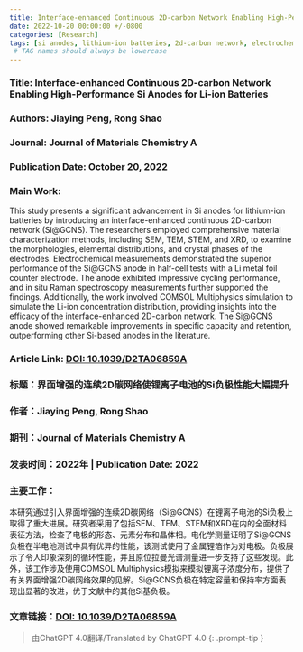 ```yaml
---
title: Interface-enhanced Continuous 2D-carbon Network Enabling High-Performance Si Anodes for Li-ion Batteries
date: 2022-10-20 00:00:00 +/-0800
categories: [Research]
tags: [si anodes, lithium-ion batteries, 2d-carbon network, electrochemical performance] 
 # TAG names should always be lowercase
---
```


### Title: **Interface-enhanced Continuous 2D-carbon Network Enabling High-Performance Si Anodes for Li-ion Batteries**

### Authors: **Jiaying Peng, Rong Shao**

### Journal: **Journal of Materials Chemistry A**

### Publication Date: **October 20, 2022**

### Main Work: 

This study presents a significant advancement in Si anodes for lithium-ion batteries by introducing an interface-enhanced continuous 2D-carbon network (Si@GCNS). The researchers employed comprehensive material characterization methods, including SEM, TEM, STEM, and XRD, to examine the morphologies, elemental distributions, and crystal phases of the electrodes. Electrochemical measurements demonstrated the superior performance of the Si@GCNS anode in half-cell tests with a Li metal foil counter electrode. The anode exhibited impressive cycling performance, and in situ Raman spectroscopy measurements further supported the findings. Additionally, the work involved COMSOL Multiphysics simulation to simulate the Li-ion concentration distribution, providing insights into the efficacy of the interface-enhanced 2D-carbon network. The Si@GCNS anode showed remarkable improvements in specific capacity and retention, outperforming other Si-based anodes in the literature.

### Article Link: [DOI: 10.1039/D2TA06859A](https://doi.org/10.1039/D2TA06859A)

### 标题：**界面增强的连续2D碳网络使锂离子电池的Si负极性能大幅提升** 

### 作者：**Jiaying Peng, Rong Shao**

### 期刊：**Journal of Materials Chemistry A**

### 发表时间：**2022年** | Publication Date: **2022**

### 主要工作：

本研究通过引入界面增强的连续2D碳网络（Si@GCNS）在锂离子电池的Si负极上取得了重大进展。研究者采用了包括SEM、TEM、STEM和XRD在内的全面材料表征方法，检查了电极的形态、元素分布和晶体相。电化学测量证明了Si@GCNS负极在半电池测试中具有优异的性能，该测试使用了金属锂箔作为对电极。负极展示了令人印象深刻的循环性能，并且原位拉曼光谱测量进一步支持了这些发现。此外，该工作涉及使用COMSOL Multiphysics模拟来模拟锂离子浓度分布，提供了有关界面增强2D碳网络效果的见解。Si@GCNS负极在特定容量和保持率方面表现出显著的改进，优于文献中的其他Si基负极。

### 文章链接：[DOI: 10.1039/D2TA06859A](https://doi.org/10.1039/D2TA06859A)

> 由ChatGPT 4.0翻译/Translated by ChatGPT 4.0
{: .prompt-tip }